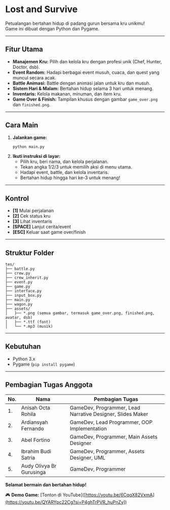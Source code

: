 # Lost and Survive

Petualangan bertahan hidup di padang gurun bersama kru unikmu!  
Game ini dibuat dengan Python dan Pygame.

---

## Fitur Utama

- **Manajemen Kru:** Pilih dan kelola kru dengan profesi unik (Chef, Hunter, Doctor, dsb).
- **Event Random:** Hadapi berbagai event musuh, cuaca, dan quest yang muncul secara acak.
- **Battle Animasi:** Battle dengan animasi jalan untuk kru dan musuh.
- **Sistem Hari & Malam:** Bertahan hidup selama 3 hari untuk menang.
- **Inventaris:** Kelola makanan, minuman, dan item kru.
- **Game Over & Finish:** Tampilan khusus dengan gambar `game_over.png` dan `finished.png`.

---

## Cara Main

1. **Jalankan game:**
    ```bash
    python main.py
    ```
2. **Ikuti instruksi di layar:**
    - Pilih kru, beri nama, dan kelola perjalanan.
    - Tekan angka 1/2/3 untuk memilih aksi di menu utama.
    - Hadapi event, battle, dan kelola inventaris.
    - Bertahan hidup hingga hari ke-3 untuk menang!

---

## Kontrol

- **[1]** Mulai perjalanan
- **[2]** Cek status kru
- **[3]** Lihat inventaris
- **[SPACE]** Lanjut cerita/event
- **[ESC]** Keluar saat game over/finish

---

## Struktur Folder

```
tes/
├── battle.py
├── crew.py
├── crew_inherit.py
├── event.py
├── game.py
├── interface.py
├── input_box.py
├── main.py
├── wagon.py
├── assets/
│   ├── *.png (semua gambar, termasuk game_over.png, finished.png, avatar, dsb)
│   ├── *.ttf (font)
│   └── *.mp3 (musik)
```

---

## Kebutuhan

- Python 3.x
- Pygame (`pip install pygame`)

---
## Pembagian Tugas Anggota

| No. | Nama                        | Pembagian Tugas                                                      |
|-----|-----------------------------|-----------------------------------------------------------------------|
| 1.  | Anisah Octa Rohila         | GameDev, Programmer, Lead Narrative Designer, Slides Maker           |
| 2.  | Ardiansyah Fernando        | GameDev, Lead Programmer, OOP Implementation                         |
| 3.  | Abel Fortino               | GameDev, Programmer, Main Assets Designer                            |
| 4.  | Ibrahim Budi Satria        | GameDev, Programmer, Assets Designer, UML                            |
| 5.  | Audy Olivya Br Gurusinga  | GameDev, Programmer                                                   |

**Selamat bermain dan bertahan hidup!**

🎮 **Demo Game:** [Tonton di YouTube]([https://youtu.be/6CqqX82VxmA](https://youtu.be/QYARYpc22Cg?si=P4ghTrPVR_huPnZy])
